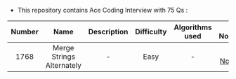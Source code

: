 * This repository contains Ace Coding Interview with 75 Qs :

| Number        | Name                             | Description        |  Difficulty        |  Algorithms used        |  Online Notebook | 
|:-----------:|:--------------------------------:|:------------------:|:------------------:|:-----------------------:|-----------------:|
|  1768         |      Merge Strings Alternately           |  -        |  Easy                       | -          |[My Notebook](https://colab.research.google.com/github/BISH0808/Leetcode_problems/blob/main/Leetcode75/Problem_1768_Merge_Strings_Alternately.ipynb) | 
